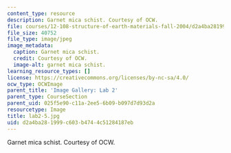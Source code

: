 ```yaml
---
content_type: resource
description: Garnet mica schist. Courtesy of OCW.
file: courses/12-108-structure-of-earth-materials-fall-2004/d2a4ba281999c603b4744c51284187eb_lab2-5.jpg
file_size: 40752
file_type: image/jpeg
image_metadata:
  caption: Garnet mica schist.
  credit: Courtesy of OCW.
  image-alt: garnet mica schist.
learning_resource_types: []
license: https://creativecommons.org/licenses/by-nc-sa/4.0/
ocw_type: OCWImage
parent_title: 'Image Gallery: Lab 2'
parent_type: CourseSection
parent_uid: 025f5e90-c11a-2ee5-6b09-b097d7d93d2a
resourcetype: Image
title: lab2-5.jpg
uid: d2a4ba28-1999-c603-b474-4c51284187eb
---
```

Garnet mica schist. Courtesy of OCW.